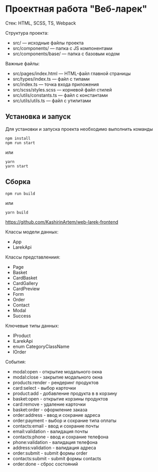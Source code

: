 # Проектная работа "Веб-ларек"

Стек: HTML, SCSS, TS, Webpack

Структура проекта:

- src/ — исходные файлы проекта
- src/components/ — папка с JS компонентами
- src/components/base/ — папка с базовым кодом

Важные файлы:

- src/pages/index.html — HTML-файл главной страницы
- src/types/index.ts — файл с типами
- src/index.ts — точка входа приложения
- src/scss/styles.scss — корневой файл стилей
- src/utils/constants.ts — файл с константами
- src/utils/utils.ts — файл с утилитами

## Установка и запуск

Для установки и запуска проекта необходимо выполнить команды

```
npm install
npm run start
```

или

```
yarn
yarn start
```

## Сборка

```
npm run build
```

или

```
yarn build
```

https://github.com/KashirinArtem/web-larek-frontend

Классы модели данных:

- App
- LarekApi

Классы представлениия:

- Page
- Basket
- CardBasket
- CardGallery
- CardPreview
- Form
- Order
- Contact
- Modal
- Success

Ключевые типы данных:

- IProduct
- ILarekApi
- enum CategoryClassName
- IOrder

События:

- modal:open - открытие модального окна
- modal:close - закрытие модального окна
- products:render - рендеринг продуктов
- card:select - выбор карточки
- product:add - добавление продукта в в корзину
- basket:open - открытие корзины продуктов
- card:remove - удаление карточки
- basket:order - оформление заказа
- order:address - ввод и сохрание адреса
- order:payment - выбор и сохрание типа оплаты
- contacts:email - ввод и сохрание почты
- email:validation - валидация почты
- contacts:phone - ввод и сохрание телефона
- phone:validation - валидация телефона
- address:validation - валидация адреса
- order:submit - submit формы order
- contacts:submit - submit формы contacts
- order:done - сброс состояний
